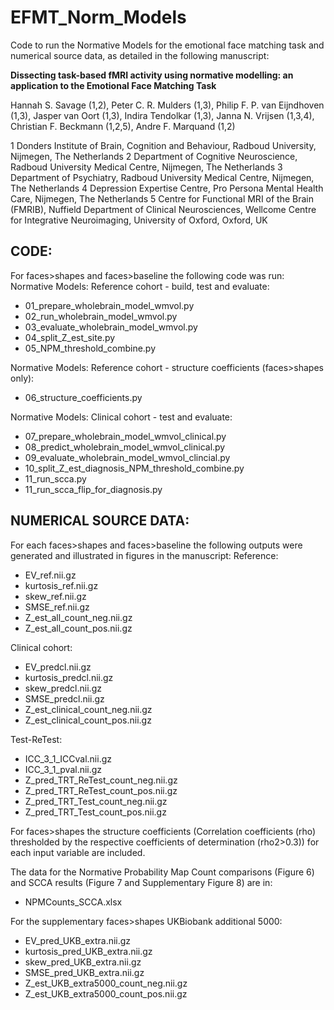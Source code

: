 # EFMT_Norm_Models
Code to run the Normative Models for the emotional face matching task and numerical source data, as detailed in the following manuscript: 

**Dissecting task-based fMRI activity using normative modelling: an application to the Emotional Face Matching Task**

Hannah S. Savage (1,2), Peter C. R. Mulders (1,3), Philip F. P. van Eijndhoven (1,3), Jasper van Oort (1,3), Indira Tendolkar (1,3), Janna N. Vrijsen (1,3,4), Christian F. Beckmann (1,2,5), Andre F. Marquand (1,2)

1 Donders Institute of Brain, Cognition and Behaviour, Radboud University, Nijmegen, The Netherlands
2 Department of Cognitive Neuroscience, Radboud University Medical Centre, Nijmegen, The Netherlands
3 Department of Psychiatry, Radboud University Medical Centre, Nijmegen, The Netherlands
4 Depression Expertise Centre, Pro Persona Mental Health Care, Nijmegen, The Netherlands 
5 Centre for Functional MRI of the Brain (FMRIB), Nuffield Department of Clinical Neurosciences, Wellcome Centre for Integrative Neuroimaging, University of Oxford, Oxford, UK


## CODE: 
For faces>shapes and faces>baseline the following code was run:
Normative Models: Reference cohort - build, test and evaluate: 
* 01_prepare_wholebrain_model_wmvol.py																							
* 02_run_wholebrain_model_wmvol.py																									
* 03_evaluate_wholebrain_model_wmvol.py																									
* 04_split_Z_est_site.py																									
* 05_NPM_threshold_combine.py																									

Normative Models: Reference cohort - structure coefficients (faces>shapes only):
* 06_structure_coefficients.py

Normative Models: Clinical cohort - test and evaluate: 
* 07_prepare_wholebrain_model_wmvol_clinical.py
* 08_predict_wholebrain_model_wmvol_clinical.py
* 09_evaluate_wholebrain_model_wmvol_clincial.py
* 10_split_Z_est_diagnosis_NPM_threshold_combine.py
* 11_run_scca.py
* 11_run_scca_flip_for_diagnosis.py


## NUMERICAL SOURCE DATA: 
For each faces>shapes and faces>baseline the following outputs were generated and illustrated in figures in the manuscript:
Reference:
* EV_ref.nii.gz
* kurtosis_ref.nii.gz
* skew_ref.nii.gz
* SMSE_ref.nii.gz
* Z_est_all_count_neg.nii.gz
* Z_est_all_count_pos.nii.gz

Clinical cohort:
* EV_predcl.nii.gz
* kurtosis_predcl.nii.gz
* skew_predcl.nii.gz
* SMSE_predcl.nii.gz
* Z_est_clinical_count_neg.nii.gz
* Z_est_clinical_count_pos.nii.gz

Test-ReTest:
* ICC_3_1_ICCval.nii.gz
* ICC_3_1_pval.nii.gz
* Z_pred_TRT_ReTest_count_neg.nii.gz
* Z_pred_TRT_ReTest_count_pos.nii.gz
* Z_pred_TRT_Test_count_neg.nii.gz
* Z_pred_TRT_Test_count_pos.nii.gz

For faces>shapes the structure coefficients (Correlation coefficients (rho) thresholded by the respective coefficients of determination (rho2>0.3)) for each input variable are included.

The data for the Normative Probability Map Count comparisons (Figure 6) and SCCA results (Figure 7 and Supplementary Figure 8) are in: 
* NPMCounts_SCCA.xlsx

For the supplementary faces>shapes UKBiobank additional 5000: 
* EV_pred_UKB_extra.nii.gz
* kurtosis_pred_UKB_extra.nii.gz
* skew_pred_UKB_extra.nii.gz
* SMSE_pred_UKB_extra.nii.gz
* Z_est_UKB_extra5000_count_neg.nii.gz
* Z_est_UKB_extra5000_count_pos.nii.gz




